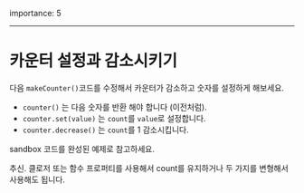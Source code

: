 importance: 5

---

# 카운터 설정과 감소시키기

다음 `makeCounter()`코드를 수정해서 카운터가 감소하고 숫자를 설정하게 해보세요.

- `counter()` 는 다음 숫자를 반환 해야 합니다 (이전처럼).
- `counter.set(value)` 는 `count`를 `value`로 설정합니다.
- `counter.decrease()` 는 `count`를 1 감소시킵니다.

sandbox 코드를 완성된 예제로 참고하세요.

추신. 클로저 또는 함수 프로퍼티를 사용해서 count를 유지하거나 두 가지를 변형해서 사용해도 됩니다.
